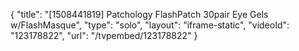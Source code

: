 {
    "title": "[1508441819] Patchology FlashPatch 30pair Eye Gels w\/FlashMasque",
    "type": "solo",
    "layout": "iframe-static",
    "videoId": "123178822",
    "url": "\/tvpembed\/123178822"
}